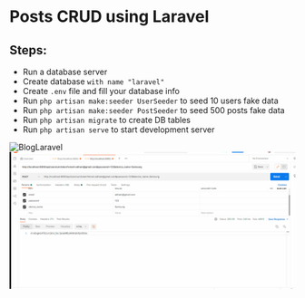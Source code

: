 # Posts CRUD using Laravel

## Steps:
- Run a database server
- Create database `with name "laravel"`
- Create `.env` file and fill your database info
- Run `php artisan make:seeder UserSeeder` to seed 10 users fake data
- Run `php artisan make:seeder PostSeeder` to seed 500 posts fake data
- Run `php artisan migrate` to create DB tables
- Run `php artisan serve` to start development server

![BlogLaravel](BlogLaravel.gif)
![API_Blog_Laravel](API_Blog_Laravel.gif)





